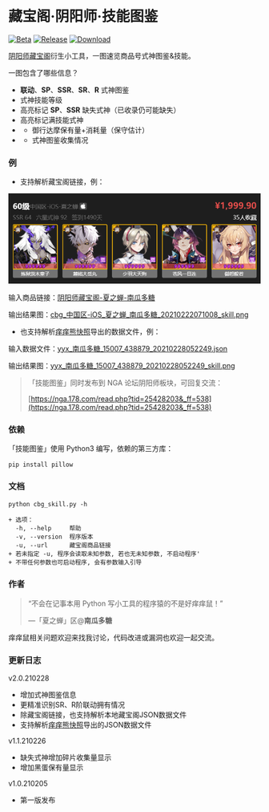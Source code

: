 # 藏宝阁·阴阳师·技能图鉴

[![Beta](https://img.shields.io/badge/Beta-2.0-brightgreen.svg?style=flat-square)](https://github.com/nguaduot/yys-cbg-skill)
[![Release](https://img.shields.io/badge/Release-1.1-brightgreen.svg?style=flat-square)](https://github.com/nguaduot/yys-cbg-skill/releases)
[![Download](https://img.shields.io/badge/Download-EXE-brightgreen.svg?style=flat-square)](dist/%E6%8A%80%E8%83%BD%E5%9B%BE%E9%89%B41.1.exe)

[阴阳师藏宝阁](https://yys.cbg.163.com/)衍生小工具，一图速览商品号式神图鉴&技能。

一图包含了哪些信息？
+ **联动**、**SP**、**SSR**、**SR**、**R** 式神图鉴
+ 式神技能等级
+ 高亮标记 **SP**、**SSR** 缺失式神（已收录仍可能缺失）
+ 高亮标记满技能式神
+ * 御行达摩保有量+消耗量（保守估计）
+ * 式神图鉴收集情况

### 例

+ 支持解析藏宝阁链接，例：

![cbg_中国区-iOS_夏之蝉_南瓜多糖_20210201095612_screenshot](sample/cbg_中国区-iOS_夏之蝉_南瓜多糖_20210201095612_screenshot.png)

输入商品链接：[阴阳师藏宝阁-夏之蝉-南瓜多糖](https://yys.cbg.163.com/cgi/mweb/equip/21/202102020901616-21-3S6GQUUH2DOUM)

输出结果图：[cbg_中国区-iOS_夏之蝉_南瓜多糖_20210222071008_skill.png](sample/cbg_中国区-iOS_夏之蝉_南瓜多糖_20210222071008_skill.png)

+ 也支持解析[痒痒熊快照](https://github.com/OnmyojiX/yyx)导出的数据文件，例：

输入数据文件：[yyx_南瓜多糖_15007_438879_20210228052249.json](sample/yyx_南瓜多糖_15007_438879_20210228052249.json)

输出结果图：[yyx_南瓜多糖_15007_438879_20210228052249_skill.png](sample/yyx_南瓜多糖_15007_438879_20210228052249_skill.png)

> 「技能图鉴」同时发布到 NGA 论坛阴阳师板块，可回复交流：
> 
> [https://nga.178.com/read.php?tid=25428203&_ff=538](https://nga.178.com/read.php?tid=25428203&_ff=538)

### 依赖

「技能图鉴」使用 Python3 编写，依赖的第三方库：

```
pip install pillow
```

### 文档

```
python cbg_skill.py -h
```

```
+ 选项：
  -h, --help     帮助
  -v, --version  程序版本
  -u, --url      藏宝阁商品链接
+ 若未指定 -u, 程序会读取未知参数, 若也无未知参数, 不启动程序'
+ 不带任何参数也可启动程序, 会有参数输入引导
```

### 作者

> “不会在记事本用 Python 写小工具的程序猿的不是好痒痒鼠！”
>
> —「夏之蝉」区@**南瓜多糖**

痒痒鼠相关问题欢迎来找我讨论，代码改进或漏洞也欢迎一起交流。

### 更新日志

v2.0.210228
+ 增加式神图鉴信息
+ 更精准识别SR、R阶联动拥有情况
+ 除藏宝阁链接，也支持解析本地藏宝阁JSON数据文件
+ 支持解析[痒痒熊快照](https://github.com/OnmyojiX/yyx)导出的JSON数据文件

v1.1.210226
+ 缺失式神增加碎片收集量显示
+ 增加黑蛋保有量显示

v1.0.210205
+ 第一版发布
